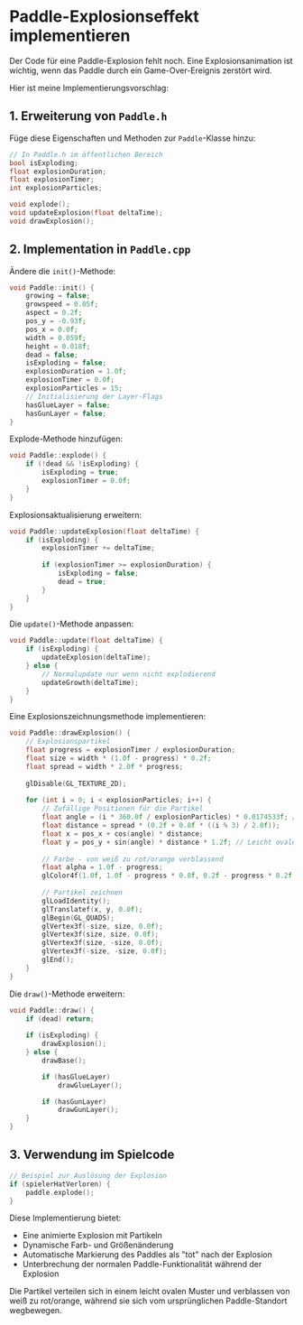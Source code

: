 # Paddle-Explosionseffekt implementieren

Der Code für eine Paddle-Explosion fehlt noch. Eine Explosionsanimation ist wichtig, wenn das Paddle durch ein Game-Over-Ereignis zerstört wird.

Hier ist meine Implementierungsvorschlag:

## 1. Erweiterung von `Paddle.h`

Füge diese Eigenschaften und Methoden zur `Paddle`-Klasse hinzu:

```cpp
// In Paddle.h im öffentlichen Bereich
bool isExploding;
float explosionDuration;
float explosionTimer;
int explosionParticles;

void explode();
void updateExplosion(float deltaTime);
void drawExplosion();
```

## 2. Implementation in `Paddle.cpp`

Ändere die `init()`-Methode:

```cpp
void Paddle::init() {
    growing = false;
    growspeed = 0.05f;
    aspect = 0.2f;
    pos_y = -0.93f;
    pos_x = 0.0f;
    width = 0.059f;
    height = 0.018f;
    dead = false;
    isExploding = false;
    explosionDuration = 1.0f;
    explosionTimer = 0.0f;
    explosionParticles = 15;
    // Initialisierung der Layer-Flags
    hasGlueLayer = false;
    hasGunLayer = false;
}
```

Explode-Methode hinzufügen:

```cpp
void Paddle::explode() {
    if (!dead && !isExploding) {
        isExploding = true;
        explosionTimer = 0.0f;
    }
}
```

Explosionsaktualisierung erweitern:

```cpp
void Paddle::updateExplosion(float deltaTime) {
    if (isExploding) {
        explosionTimer += deltaTime;
        
        if (explosionTimer >= explosionDuration) {
            isExploding = false;
            dead = true;
        }
    }
}
```

Die `update()`-Methode anpassen:

```cpp
void Paddle::update(float deltaTime) {
    if (isExploding) {
        updateExplosion(deltaTime);
    } else {
        // Normalupdate nur wenn nicht explodierend
        updateGrowth(deltaTime);
    }
}
```

Eine Explosionszeichnungsmethode implementieren:

```cpp
void Paddle::drawExplosion() {
    // Explosionspartikel
    float progress = explosionTimer / explosionDuration;
    float size = width * (1.0f - progress) * 0.2f;
    float spread = width * 2.0f * progress;
    
    glDisable(GL_TEXTURE_2D);
    
    for (int i = 0; i < explosionParticles; i++) {
        // Zufällige Positionen für die Partikel
        float angle = (i * 360.0f / explosionParticles) * 0.0174533f; // In Radian umwandeln
        float distance = spread * (0.2f + 0.8f * ((i % 3) / 2.0f));
        float x = pos_x + cos(angle) * distance;
        float y = pos_y + sin(angle) * distance * 1.2f; // Leicht ovales Explosionsmuster
        
        // Farbe - von weiß zu rot/orange verblassend
        float alpha = 1.0f - progress;
        glColor4f(1.0f, 1.0f - progress * 0.8f, 0.2f - progress * 0.2f, alpha);
        
        // Partikel zeichnen
        glLoadIdentity();
        glTranslatef(x, y, 0.0f);
        glBegin(GL_QUADS);
        glVertex3f(-size, size, 0.0f);
        glVertex3f(size, size, 0.0f);
        glVertex3f(size, -size, 0.0f);
        glVertex3f(-size, -size, 0.0f);
        glEnd();
    }
}
```

Die `draw()`-Methode erweitern:

```cpp
void Paddle::draw() {
    if (dead) return;
    
    if (isExploding) {
        drawExplosion();
    } else {
        drawBase();

        if (hasGlueLayer)
            drawGlueLayer();

        if (hasGunLayer)
            drawGunLayer();
    }
}
```

## 3. Verwendung im Spielcode

```cpp
// Beispiel zur Auslösung der Explosion
if (spielerHatVerloren) {
    paddle.explode();
}
```

Diese Implementierung bietet:
- Eine animierte Explosion mit Partikeln
- Dynamische Farb- und Größenänderung
- Automatische Markierung des Paddles als "tot" nach der Explosion
- Unterbrechung der normalen Paddle-Funktionalität während der Explosion

Die Partikel verteilen sich in einem leicht ovalen Muster und verblassen von weiß zu rot/orange, während sie sich vom ursprünglichen Paddle-Standort wegbewegen.